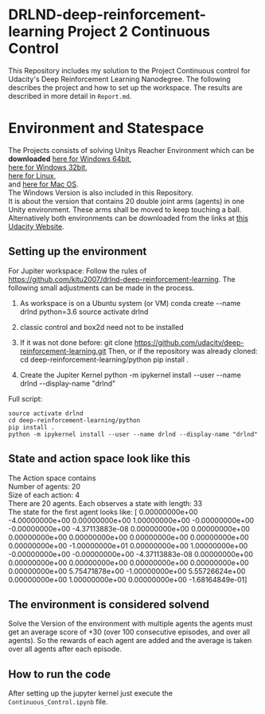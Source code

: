 # DRLND-deep-reinforcement-learning Project 2 Continuous Control
This Repository includes my solution to the Project Continuous control for Udacity's Deep Reinforcement Learning Nanodegree.
The following describes the project and how to set up the workspace. The results are described in more detail in `Report.md`.

# Environment and Statespace
The Projects consists of solving Unitys Reacher Environment which can be <b>downloaded</b>
[here for Windows 64bit](https://s3-us-west-1.amazonaws.com/udacity-drlnd/P2/Reacher/Reacher_Windows_x86_64.zip),  
[here for Windows 32bit](https://s3-us-west-1.amazonaws.com/udacity-drlnd/P3/Tennis/Tennis_Windows_x86.zip),  
[here for Linux](https://s3-us-west-1.amazonaws.com/udacity-drlnd/P2/Reacher/Reacher_Linux.zip),  
and [here for Mac OS](https://s3-us-west-1.amazonaws.com/udacity-drlnd/P3/Tennis/Tennis.app.zip).  
The Windows Version is also included in this Repository.  
It is about the version that contains 20 double joint arms (agents) in one Unity environment. These arms shall be moved to keep touching a ball. 
Alternatively both environments can be downloaded from the links at [this Udacity Website](https://classroom.udacity.com/nanodegrees/nd893/parts/abb587d8-60cc-4d3f-a628-8f0af120c94a/modules/d08bc8d7-fdfb-42a1-9fe4-62f5d8dcfff2/lessons/5da2debd-eae0-4a70-b21f-be1603870c27/concepts/dc754a0c-d5e1-4a04-98dc-b16bd1a93371).   

## Setting up the environment
For Jupiter workspace: 
Follow the rules of https://github.com/kitu2007/drlnd-deep-reinforcement-learning. 
The following small adjustments can be made in the process.

1. As workspace is on a Ubuntu system (or VM)
conda create --name drlnd python=3.6
source activate drlnd

2. classic control and box2d need not to be installed

3. If it was not done before: 
git clone https://github.com/udacity/deep-reinforcement-learning.git
Then, or if the repository was already cloned: 
cd deep-reinforcement-learning/python
pip install .

4. Create the Jupiter Kernel 
python -m ipykernel install --user --name drlnd --display-name "drlnd"


Full script:  
```conda create --name drlnd python=3.6  
source activate drlnd  
cd deep-reinforcement-learning/python  
pip install .  
python -m ipykernel install --user --name drlnd --display-name "drlnd"
```

## State and action space look like this
The Action space contains  
Number of agents: 20  
Size of each action: 4  
There are 20 agents. Each observes a state with length: 33  
The state for the first agent looks like: [ 0.00000000e+00 -4.00000000e+00  0.00000000e+00  1.00000000e+00
 -0.00000000e+00 -0.00000000e+00 -4.37113883e-08  0.00000000e+00
  0.00000000e+00  0.00000000e+00  0.00000000e+00  0.00000000e+00
  0.00000000e+00  0.00000000e+00 -1.00000000e+01  0.00000000e+00
  1.00000000e+00 -0.00000000e+00 -0.00000000e+00 -4.37113883e-08
  0.00000000e+00  0.00000000e+00  0.00000000e+00  0.00000000e+00
  0.00000000e+00  0.00000000e+00  5.75471878e+00 -1.00000000e+00
  5.55726624e+00  0.00000000e+00  1.00000000e+00  0.00000000e+00
 -1.68164849e-01]

## The environment is considered solvend 
Solve the Version of the environment with multiple agents the agents must get an average score of +30 (over 100 consecutive episodes, and over all agents). 
So the rewards of each agent are added and the average is taken over all agents after each episode.  

## How to run the code
After setting up the jupyter kernel just execute the `Continuous_Control.ipynb` file. 

